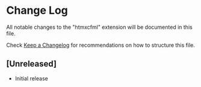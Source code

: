 # Change Log

All notable changes to the "htmxcfml" extension will be documented in this file.

Check [Keep a Changelog](http://keepachangelog.com/) for recommendations on how to structure this file.

## [Unreleased]

- Initial release
